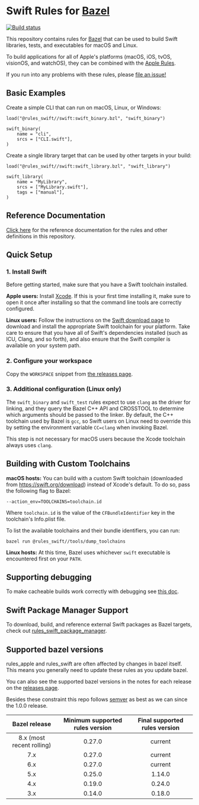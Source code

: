 # Swift Rules for [Bazel](https://bazel.build)

[![Build status](https://badge.buildkite.com/d562b11425e192a8f6ba9c43715bc8364985bccf54e4b9194a.svg?branch=master)](https://buildkite.com/bazel/rules-swift-swift)

This repository contains rules for [Bazel](https://bazel.build) that can be
used to build Swift libraries, tests, and executables for macOS and Linux.

To build applications for all of Apple's platforms (macOS, iOS, tvOS,
visionOS, and watchOS), they can be combined with the
[Apple Rules](https://github.com/bazelbuild/rules_apple).

If you run into any problems with these rules, please
[file an issue!](https://github.com/bazelbuild/rules_swift/issues/new)

## Basic Examples

Create a simple CLI that can run on macOS, Linux, or Windows:

```bzl
load("@rules_swift//swift:swift_binary.bzl", "swift_binary")

swift_binary(
    name = "cli",
    srcs = ["CLI.swift"],
)
```

Create a single library target that can be used by other targets in your
build:

```bzl
load("@rules_swift//swift:swift_library.bzl", "swift_library")

swift_library(
    name = "MyLibrary",
    srcs = ["MyLibrary.swift"],
    tags = ["manual"],
)
```

## Reference Documentation

[Click here](https://github.com/bazelbuild/rules_swift/tree/master/doc)
for the reference documentation for the rules and other definitions in this
repository.

## Quick Setup

### 1. Install Swift

Before getting started, make sure that you have a Swift toolchain installed.

**Apple users:** Install [Xcode](https://developer.apple.com/xcode/downloads/).
If this is your first time installing it, make sure to open it once after
installing so that the command line tools are correctly configured.

**Linux users:** Follow the instructions on the
[Swift download page](https://swift.org/download/) to download and install the
appropriate Swift toolchain for your platform. Take care to ensure that you have
all of Swift's dependencies installed (such as ICU, Clang, and so forth), and
also ensure that the Swift compiler is available on your system path.

### 2. Configure your workspace

Copy the `WORKSPACE` snippet from [the releases
page](https://github.com/bazelbuild/rules_swift/releases).

### 3. Additional configuration (Linux only)

The `swift_binary` and `swift_test` rules expect to use `clang` as the driver
for linking, and they query the Bazel C++ API and CROSSTOOL to determine which
arguments should be passed to the linker. By default, the C++ toolchain used by
Bazel is `gcc`, so Swift users on Linux need to override this by setting the
environment variable `CC=clang` when invoking Bazel.

This step is not necessary for macOS users because the Xcode toolchain always
uses `clang`.

## Building with Custom Toolchains

**macOS hosts:** You can build with a custom Swift toolchain (downloaded
from https://swift.org/download) instead of Xcode's default. To do so,
pass the following flag to Bazel:

```lang-none
--action_env=TOOLCHAINS=toolchain.id
```

Where `toolchain.id` is the value of the `CFBundleIdentifier` key in the
toolchain's Info.plist file.

To list the available toolchains and their bundle identifiers, you can run:

```command
bazel run @rules_swift//tools/dump_toolchains
```

**Linux hosts:** At this time, Bazel uses whichever `swift` executable is
encountered first on your `PATH`.

## Supporting debugging

To make cacheable builds work correctly with debugging see
[this doc](doc/debuggable_remote_swift.md).

## Swift Package Manager Support

To download, build, and reference external Swift packages as Bazel
targets, check out
[rules_swift_package_manager](https://github.com/cgrindel/rules_swift_package_manager).

## Supported bazel versions

rules_apple and rules_swift are often affected by changes in bazel
itself. This means you generally need to update these rules as you
update bazel.

You can also see the supported bazel versions in the notes for each
release on the [releases
page](https://github.com/bazelbuild/rules_swift/releases).

Besides these constraint this repo follows [semver](https://semver.org/)
as best as we can since the 1.0.0 release.

| Bazel release | Minimum supported rules version | Final supported rules version|
|:-------------------:|:-------------------:|:-------------------------:|
| 8.x (most recent rolling) | 0.27.0 | current |
| 7.x | 0.27.0 | current |
| 6.x | 0.27.0 | current |
| 5.x | 0.25.0 | 1.14.0 |
| 4.x | 0.19.0 | 0.24.0 |
| 3.x | 0.14.0 | 0.18.0 |

